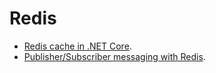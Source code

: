 # Redis
- [Redis cache in .NET Core](https://medium.com/@matias.paulo84/redis-cache-in-net-core-1658e7a3be86).
- [Publisher/Subscriber messaging with Redis](https://medium.com/@matias.paulo84/publisher-subscriber-messaging-with-redis-51a9d3bb7ae1).